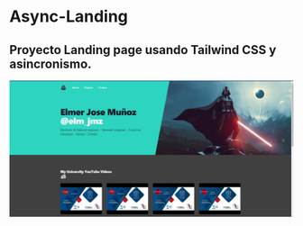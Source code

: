 # Async-Landing

## Proyecto Landing page usando Tailwind CSS y asincronismo. 
![](src/img/page.png)
